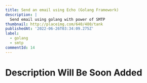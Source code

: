 ```yaml
---
title: Send an email using Echo (Golang Framework)
description: |
  Send email using golang with power of SMTP
thumbnail: http://placeimg.com/640/480/tank
publishedAt: '2022-06-26T03:34:09.275Z'
label:
  - golang
  - smtp
commentId: 14
---
```


# Description Will Be Soon Added
